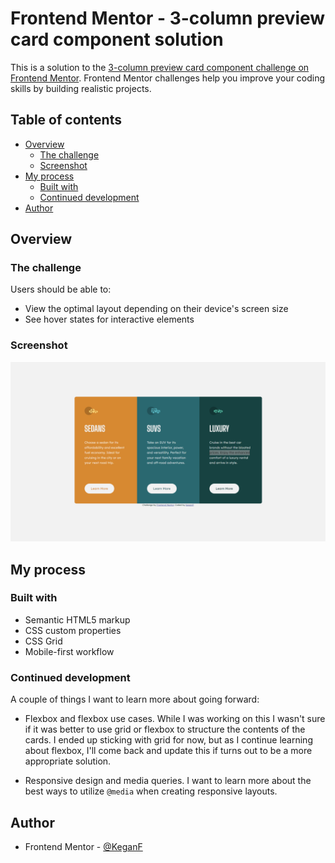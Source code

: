 # Frontend Mentor - 3-column preview card component solution

This is a solution to the [3-column preview card component challenge on Frontend Mentor](https://www.frontendmentor.io/challenges/3column-preview-card-component-pH92eAR2-). Frontend Mentor challenges help you improve your coding skills by building realistic projects. 

## Table of contents

- [Overview](#overview)
  - [The challenge](#the-challenge)
  - [Screenshot](#screenshot)
- [My process](#my-process)
  - [Built with](#built-with)
  - [Continued development](#continued-development)
- [Author](#author)

## Overview

### The challenge

Users should be able to:

- View the optimal layout depending on their device's screen size
- See hover states for interactive elements

### Screenshot

![](./3-column-preview-card-component-finished.png)

## My process

### Built with

- Semantic HTML5 markup
- CSS custom properties
- CSS Grid
- Mobile-first workflow

### Continued development

A couple of things I want to learn more about going forward:

- Flexbox and flexbox use cases. While I was working on this I wasn't sure if it was better to use grid or flexbox to structure the contents of the cards. I ended up sticking with grid for now, but as I continue learning about flexbox, I'll come back and update this if turns out to be a more appropriate solution. 

- Responsive design and media queries. I want to learn more about the best ways to utilize `@media` when creating responsive layouts. 

## Author

- Frontend Mentor - [@KeganF](https://www.frontendmentor.io/profile/KeganF)

